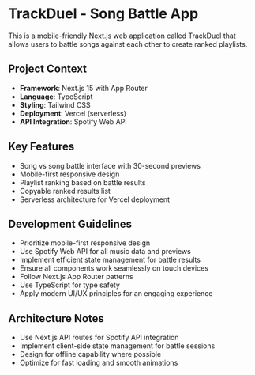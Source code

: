 <!-- Use this file to provide workspace-specific custom instructions to Copilot. For more details, visit https://code.visualstudio.com/docs/copilot/copilot-customization#_use-a-githubcopilotinstructionsmd-file -->

# TrackDuel - Song Battle App

This is a mobile-friendly Next.js web application called TrackDuel that allows users to battle songs against each other to create ranked playlists.

## Project Context
- **Framework**: Next.js 15 with App Router
- **Language**: TypeScript
- **Styling**: Tailwind CSS
- **Deployment**: Vercel (serverless)
- **API Integration**: Spotify Web API

## Key Features
- Song vs song battle interface with 30-second previews
- Mobile-first responsive design
- Playlist ranking based on battle results
- Copyable ranked results list
- Serverless architecture for Vercel deployment

## Development Guidelines
- Prioritize mobile-first responsive design
- Use Spotify Web API for all music data and previews
- Implement efficient state management for battle results
- Ensure all components work seamlessly on touch devices
- Follow Next.js App Router patterns
- Use TypeScript for type safety
- Apply modern UI/UX principles for an engaging experience

## Architecture Notes
- Use Next.js API routes for Spotify API integration
- Implement client-side state management for battle sessions
- Design for offline capability where possible
- Optimize for fast loading and smooth animations
